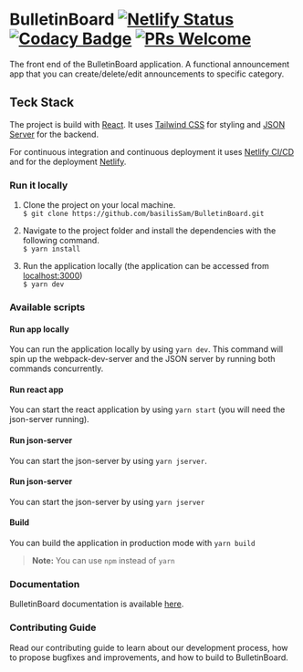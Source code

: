 # BulletinBoard [![Netlify Status](https://api.netlify.com/api/v1/badges/e8658376-160e-4dfd-bd49-0c20b60e4a47/deploy-status)](https://app.netlify.com/sites/bulletinboardd/deploys) [![Codacy Badge](https://app.codacy.com/project/badge/Grade/dcf848f155144840a71ed9198b77e16b)](https://www.codacy.com/gh/basilisSam/BulletinBoard/dashboard?utm_source=github.com&amp;utm_medium=referral&amp;utm_content=basilisSam/BulletinBoard&amp;utm_campaign=Badge_Grade) [![PRs Welcome](https://img.shields.io/badge/PRs-welcome-brightgreen.svg)](https://github.com/basilisSam/BulletinBoard/wiki/How-to-contribute)

The front end of the BulletinBoard application. A functional announcement app that you can create/delete/edit announcements to specific category.

## Teck Stack

The project is build with [React](https://reactjs.org/). It uses [Tailwind CSS](https://tailwindcss.com/) for styling and [JSON Server](https://www.npmjs.com/package/json-server) for the backend.

For continuous integration and continuous deployment it uses [Netlify CI/CD](https://www.netlify.com/) and for the deployment [Netlify](https://www.netlify.com/).

### Run it locally

1. Clone the project on your local machine. <br/>
   `$ git clone https://github.com/basilisSam/BulletinBoard.git`

2. Navigate to the project folder and install the dependencies with the following command. <br/>
   `$ yarn install`

3. Run the application locally (the application can be accessed from [localhost:3000](http://localhost:3000/)) <br/>
   `$ yarn dev`

### Available scripts

#### Run app locally

You can run the application locally by using `yarn dev`. This command will spin up the webpack-dev-server and the JSON server by running both commands concurrently.

#### Run react app

You can start the react application by using `yarn start` (you will need the json-server running).

#### Run json-server

You can start the json-server by using `yarn jserver`.

#### Run json-server

You can start the json-server by using `yarn jserver`

#### Build

You can build the application in production mode with `yarn build`

> **Note:** You can use `npm` instead of `yarn`

### Documentation

BulletinBoard documentation is available [here](https://github.com/basilisSam/BulletinBoard/wiki).

### Contributing Guide

Read our contributing guide to learn about our development process, how to propose bugfixes and improvements, and how to build to BulletinBoard.
